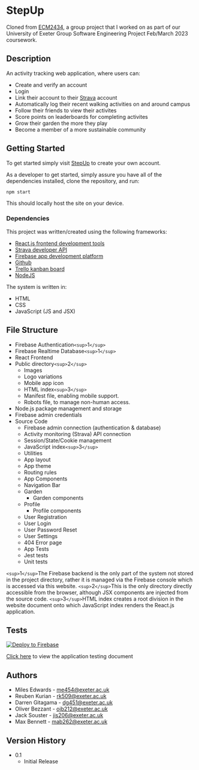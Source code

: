 # StepUp

Cloned from [ECM2434](https://github.com/oll-ie/ECM2434-CA), a group project that I worked on as part of our University of Exeter Group Software Engineering Project Feb/March 2023 coursework.

## Description

An activity tracking web application, where users can:

* Create and verify an account
* Login
* Link their account to their [Strava](https://www.strava.com/) account
* Automatically log their recent walking activities on and around campus
* Follow their friends to view their activites
* Score points on leaderboards for completing activites
* Grow their garden the more they play
* Become a member of a more sustainable community

## Getting Started

To get started simply visit [StepUp](https://ecm2434-group-project.web.app/) to create your own account.

As a developer to get started, simply assure you have all of the dependencies installed, clone the repository, and run:

```
npm start
```

This should locally host the site on your device.

### Dependencies

This project was written/created using the following frameworks:

* [React.js frontend development tools](https://react.dev/)
* [Strava developer API](https://developers.strava.com/)
* [Firebase app development platform](https://firebase.google.com/)
* [Github](https://github.com/oll-ie/ECM2434-CA)
* [Trello kanban board](https://trello.com/b/310tGNpy/kanban-ecm2434)
* [NodeJS](https://nodejs.org/en/)

The system is written in:

* HTML
* CSS
* JavaScript (JS and JSX)

## File Structure

* Firebase Authentication`<sup>`1`</sup>`
* Firebase Realtime Database`<sup>`1`</sup>`
* React Frontend
* Public directory`<sup>`2`</sup>`
  * Images
  * Logo variations
  * Mobile app icon
  * HTML index`<sup>`3`</sup>`
  * Manifest file, enabling mobile support.
  * Robots file, to manage non-human access.
* Node.js package management and storage
* Firebase admin credentials
* Source Code
  * Firebase admin connection (authentication & database)
  * Activity monitoring (Strava) API connection
  * Session/State/Cookie management
  * JavaScript index`<sup>`3`</sup>`
  * Utilities
  * App layout
  * App theme
  * Routing rules
  * App Components
  * Navigation Bar
  * Garden
    * Garden components
  * Profile
    * Profile components
  * User Registration
  * User Login
  * User Password Reset
  * User Settings
  * 404 Error page
  * App Tests
  * Jest tests
  * Unit tests

`<sup>`1`</sup>`The Firebase backend is the only part of the system not stored in the project directory, rather it is managed via the Firebase console which is accessed via this website.
`<sup>`2`</sup>`This is the only directory directly accessible from the browser, although JSX components are injected from the source code.
`<sup>`3`</sup>`HTML index creates a root division in the website document onto which JavaScript index renders the React.js application.

## Tests

[![Deploy to Firebase](https://github.com/milesmfe/StepUp/actions/workflows/firebase-hosting-merge.yml/badge.svg)](https://github.com/milesmfe/StepUp/actions/workflows/firebase-hosting-merge.yml)

[Click here](https://universityofexeteruk-my.sharepoint.com/:x:/r/personal/mab262_exeter_ac_uk/Documents/ECM2434/StepUp_application_testing_doccument.xlsx?d=w178d1380b99b43e29f41bbb771c62c4f&csf=1&web=1&e=oOiRBO) to view the application testing document

## Authors

* Miles Edwards - me454@exeter.ac.uk
* Reuben Kurian - rk509@exeter.ac.uk
* Darren Gitagama - dg451@exeter.ac.uk
* Oliver Bezzant - ojb212@exeter.ac.uk
* Jack Souster - jis206@exeter.ac.uk
* Max Bennett - mab262@exeter.ac.uk

## Version History

* 0.1
  * Initial Release
